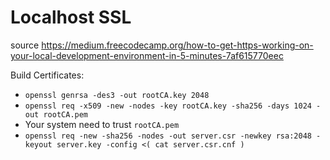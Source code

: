 # Localhost SSL

source https://medium.freecodecamp.org/how-to-get-https-working-on-your-local-development-environment-in-5-minutes-7af615770eec

Build Certificates:
- `openssl genrsa -des3 -out rootCA.key 2048`
- `openssl req -x509 -new -nodes -key rootCA.key -sha256 -days 1024 -out rootCA.pem`
- Your system need to trust `rootCA.pem`
- `openssl req -new -sha256 -nodes -out server.csr -newkey rsa:2048 -keyout server.key -config <( cat server.csr.cnf )`
